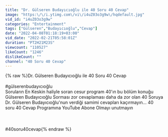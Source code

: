 ```yaml
---
title: "Dr. Gülseren Budayıcıoğlu ile 40 Soru 40 Cevap"
image: "https:\/\/i.ytimg.com\/vi\/i4uZ03o3g9w\/hqdefault.jpg"
vid_id: "i4uZ03o3g9w"
categories: "Entertainment"
tags: ["Gülseren","Budayıcıoğlu","Cevap"]
date: "2022-04-08T01:18:19+03:00"
vid_date: "2022-02-21T05:58:01Z"
duration: "PT2H21M23S"
viewcount: "110527"
likeCount: "1246"
dislikeCount: ""
channel: "40 Soru 40 Cevap"
---
```

{% raw %}Dr. Gülseren Budayıcıoğlu ile 40 Soru 40 Cevap<br /><br />#gülserenbudayıcıoğlu <br />Soruların En Keskin haliyle soran cesur program 40'ın bu bölüm konuğu Gülseren Budayıcıoğlu Sorması zor cevaplaması daha da zor  olan 40 Soruya Dr. Gülseren Budayıcıoğlu'nun verdiği samimi cevapları kaçırmayın... 40 soru 40 Cevap Programına YouTube Abone Olmayı unutmayın<br /><br /><br /><br />#40soru40cevap{% endraw %}
